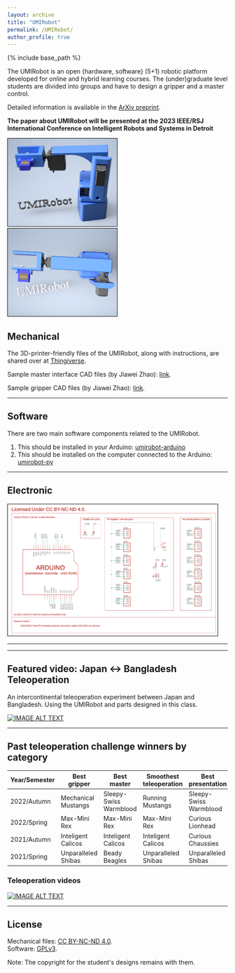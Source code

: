 ```yaml
---
layout: archive
title: "UMIRobot"
permalink: /UMIRobot/
author_profile: true
---
```


{% include base_path %}

The UMIRobot is an open {hardware, software} (5+1) robotic platform developed for online and hybrid learning courses.
The (under)graduate level students are divided into groups and have to design a gripper and a master control.

Detailed information is available in the [ArXiv preprint](https://arxiv.org/abs/2301.06668).

**The paper about UMIRobot will be presented at the 2023 IEEE/RSJ International Conference on Intelligent Robots and Systems in Detroit**

<img style='border:1px solid #000000' src="/images/umirobot_raytrace_front_withtext.png" width="250" height="200"> <img style='border:1px solid #000000' src="/images/umirobot_raytrace_up_withtext.png" width="250" height="200">

## Mechanical 

The 3D-printer-friendly files of the UMIRobot, along with instructions, are shared over at [Thingiverse](https://www.thingiverse.com/thing:4797804).

Sample master interface CAD files (by Jiawei Zhao): [link](https://u.pcloud.link/publink/show?code=kZVIbUVZfSeLtjxWKyfsKi4YCDSIYBjBile7).

Sample gripper CAD files (by Jiawei Zhao): [link](https://u.pcloud.link/publink/show?code=kZyIbUVZcrfG3uJof3XQ1oJOyNad3jxgylG7).

<hr/>

## Software

There are two main software components related to the UMIRobot. 

1. This should be installed in your Arduino: [umirobot-arduino](https://github.com/mmmarinho/umirobot-arduino)
2. This should be installed on the computer connected to the Arduino: [umirobot-py](https://github.com/mmmarinho/umirobot-py)

<hr/>

## Electronic

<a href="/images/umirobot_pcb_schematics.pdf" class="box">
<img style='border:1px solid #000000' src="/images/umirobot_pcb_schematics.png" width="480" height="300">
</a>

<hr/>

<hr/>

## Featured video: Japan <-> Bangladesh Teleoperation

An intercontinental teleoperation experiment between Japan and Bangladesh.
Using the UMIRobot and parts designed in this class.

[![IMAGE ALT TEXT](http://img.youtube.com/vi/Y_5amab3kMQ/0.jpg)](http://www.youtube.com/watch?v=Y_5amab3kMQ "Video Title")

<hr/>

## Past teleoperation challenge winners by category

|Year/Semester|Best gripper|Best master|Smoothest teleoperation|Best presentation|
|---|---|---|---|---|
|2022/Autumn|Mechanical Mustangs|Sleepy-Swiss Warmblood|Running Mustangs|Sleepy-Swiss Warmblood|
|2022/Spring|Max-Mini Rex|Max-Mini Rex|Max-Mini Rex|Curious Lionhead|
|2021/Autumn|Inteligent Calicos|Inteligent Calicos|Inteligent Calicos|Curious Chaussies|
|2021/Spring|Unparalleled Shibas|Beady Beagles|Unparalleled Shibas|Unparalleled Shibas|

### Teleoperation videos

[![IMAGE ALT TEXT](http://img.youtube.com/vi/dfVOAAa_DoQ/0.jpg)](http://www.youtube.com/playlist?list=PLfnnpBCwI_l9mwnWENHN0BKCcLytz4GL7)

<hr/>

## License

Mechanical files: [CC BY-NC-ND 4.0](https://creativecommons.org/licenses/by-nc-nd/4.0/).
<br />Software: [GPLv3](https://tldrlegal.com/license/gnu-general-public-license-v3-(gpl-3)).

Note: The copyright for the student's designs remains with them. 
